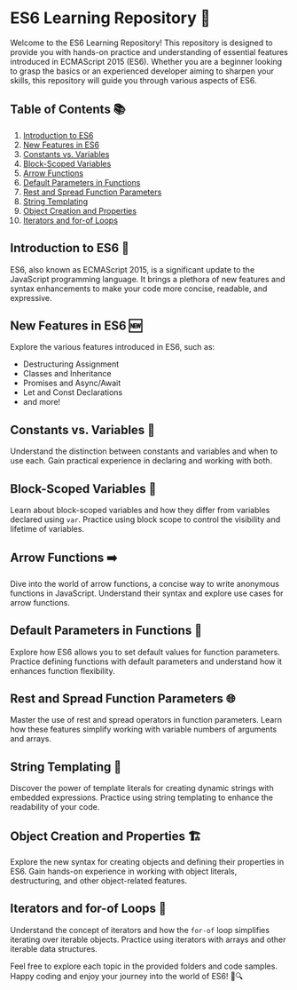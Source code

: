 # ES6 Learning Repository 🚀

Welcome to the ES6 Learning Repository! This repository is designed to provide you with hands-on practice and understanding of essential features introduced in ECMAScript 2015 (ES6). Whether you are a beginner looking to grasp the basics or an experienced developer aiming to sharpen your skills, this repository will guide you through various aspects of ES6.

## Table of Contents 📚

1. [Introduction to ES6](#introduction-to-es6)
2. [New Features in ES6](#new-features-in-es6)
3. [Constants vs. Variables](#constants-vs-variables)
4. [Block-Scoped Variables](#block-scoped-variables)
5. [Arrow Functions](#arrow-functions)
6. [Default Parameters in Functions](#default-parameters-in-functions)
7. [Rest and Spread Function Parameters](#rest-and-spread-function-parameters)
8. [String Templating](#string-templating)
9. [Object Creation and Properties](#object-creation-and-properties)
10. [Iterators and for-of Loops](#iterators-and-for-of-loops)

## Introduction to ES6 🌟

ES6, also known as ECMAScript 2015, is a significant update to the JavaScript programming language. It brings a plethora of new features and syntax enhancements to make your code more concise, readable, and expressive.

## New Features in ES6 🆕

Explore the various features introduced in ES6, such as:

- Destructuring Assignment
- Classes and Inheritance
- Promises and Async/Await
- Let and Const Declarations
- and more!

## Constants vs. Variables 🔄

Understand the distinction between constants and variables and when to use each. Gain practical experience in declaring and working with both.

## Block-Scoped Variables 🧱

Learn about block-scoped variables and how they differ from variables declared using `var`. Practice using block scope to control the visibility and lifetime of variables.

## Arrow Functions ➡️

Dive into the world of arrow functions, a concise way to write anonymous functions in JavaScript. Understand their syntax and explore use cases for arrow functions.

## Default Parameters in Functions 🎯

Explore how ES6 allows you to set default values for function parameters. Practice defining functions with default parameters and understand how it enhances function flexibility.

## Rest and Spread Function Parameters 🌐

Master the use of rest and spread operators in function parameters. Learn how these features simplify working with variable numbers of arguments and arrays.

## String Templating 📜

Discover the power of template literals for creating dynamic strings with embedded expressions. Practice using string templating to enhance the readability of your code.

## Object Creation and Properties 🏗️

Explore the new syntax for creating objects and defining their properties in ES6. Gain hands-on experience in working with object literals, destructuring, and other object-related features.

## Iterators and for-of Loops 🔄

Understand the concept of iterators and how the `for-of` loop simplifies iterating over iterable objects. Practice using iterators with arrays and other iterable data structures.

Feel free to explore each topic in the provided folders and code samples. Happy coding and enjoy your journey into the world of ES6! 🚀🔍